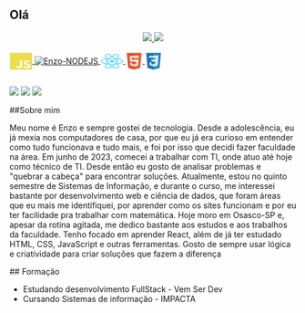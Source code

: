 ## Olá
<div align="center">
  <a href="https://github.com/Enzoka123">
  <img height="180em" src="https://github-readme-stats.vercel.app/api?username=Enzoka123&show_icons=true&theme=dracula&include_all_commits=true&count_private=true"/>
  <img height="180em" src="https://github-readme-stats.vercel.app/api/top-langs/?username=Enzoka123&layout=compact&langs_count=7&theme=dracula"/>
</div>
<div style="display: inline_block"><br>
  <img align="center" alt="Enzo-js" height="30" width="40" src="https://raw.githubusercontent.com/devicons/devicon/master/icons/javascript/javascript-plain.svg">
  
   <img align="center" alt="Enzo-NODEJS" height="30" width="40" src="https://cdn.jsdelivr.net/gh/devicons/devicon/icons/nodejs/nodejs-original.svg">

  <img align="center" alt="Enzo-React" height="30" width="40" src="https://raw.githubusercontent.com/devicons/devicon/master/icons/react/react-original.svg">
  

  <img align="center" alt="Enzo-HTML" height="30" width="30" src="https://raw.githubusercontent.com/devicons/devicon/master/icons/html5/html5-original.svg">
  
  <img align="center" alt="Enzo-CSS" height="30" width="30" src="https://raw.githubusercontent.com/devicons/devicon/master/icons/css3/css3-original.svg">
  

  
</div>
  
  ##
 
<div> 
 
  <a href="https://www.instagram.com/enzoka_mk/?next=%2F" target="_blank"><img src="https://img.shields.io/badge/-Instagram-%23E4405F?style=for-the-badge&logo=instagram&logoColor=white" target="_blank"></a>
  <a href = "contato.enzo.mikami@gmail.com"><img src="https://img.shields.io/badge/-Gmail-%23333?style=for-the-badge&logo=gmail&logoColor=white" target="_blank"></a>
  <a href="https://www.linkedin.com/in/enzo-mikami/" target="_blank"><img src="https://img.shields.io/badge/-LinkedIn-%230077B5?style=for-the-badge&logo=linkedin&logoColor=white" target="_blank"></a> 
 
  
</div>

##Sobre mim

<p>Meu nome é Enzo e sempre gostei de tecnologia. Desde a adolescência, eu já mexia nos computadores de casa, por que eu já era curioso em entender como tudo funcionava e tudo mais, e foi por isso que decidi fazer faculdade na área. Em junho de 2023, comecei a trabalhar com TI, onde atuo até hoje como técnico de TI. Desde então eu gosto de analisar problemas e "quebrar a cabeça" para encontrar soluções.
Atualmente, estou no quinto semestre de Sistemas de Informação, e durante o curso, me interessei bastante por desenvolvimento web e ciência de dados, que foram áreas que eu mais me identifiquei, por aprender como os sites funcionam e por eu ter facilidade pra trabalhar com matemática.
Hoje moro em Osasco-SP e, apesar da rotina agitada, me dedico bastante aos estudos e aos trabalhos da faculdade. Tenho focado em aprender React, além de já ter estudado HTML, CSS, JavaScript e outras ferramentas. Gosto de sempre usar lógica e criatividade para criar soluções que fazem a diferença<p>
## Formação

- Estudando desenvolvimento FullStack - Vem Ser Dev
- Cursando Sistemas de informação - IMPACTA
</br>

